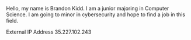 Hello, my name is Brandon Kidd. I am a junior majoring in Computer Science. I am going to minor in cybersecurity and hope to find a job in this field. 

External IP Address 35.227.102.243
